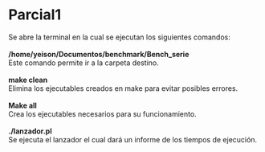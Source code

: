 # Parcial1
Se abre la terminal en la cual se ejecutan los siguientes comandos: \
\
**/home/yeison/Documentos/benchmark/Bench_serie** \
Este comando permite ir a la carpeta destino.\
\
**make clean** \
Elimina los ejecutables creados en make para evitar posibles errores. \
\
**Make all** \
Crea los ejecutables necesarios para su funcionamiento. \
\
**./lanzador.pl** \
Se ejecuta el lanzador el cual dará un informe de los tiempos de ejecución.
